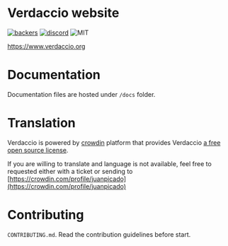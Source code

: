 # Verdaccio website

[![backers](https://opencollective.com/verdaccio/tiers/backer/badge.svg?label=Backer&color=brightgreen)](https://opencollective.com/verdaccio)
[![discord](https://img.shields.io/discord/388674437219745793.svg)](http://chat.verdaccio.org/)
![MIT](https://img.shields.io/github/license/mashape/apistatus.svg)

https://www.verdaccio.org

# Documentation

Documentation files are hosted under `/docs` folder.

# Translation

Verdaccio is powered by [crowdin](https://crowdin.com/project/verdaccio) platform that provides Verdaccio [a free open source license](https://crowdin.com/page/open-source-project-setup-request).

If you are willing to translate and language is not available, feel free to requested either with a ticket or sending to [https://crowdin.com/profile/juanpicado](https://crowdin.com/profile/juanpicado)

# Contributing

`CONTRIBUTING.md`. Read the contribution guidelines before start.
